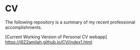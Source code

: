 # CV

The following repository is a summary of my recent professional accomplishments.

[Current Working Version of Personal CV webapp] https://j622amilah.github.io/CV/index1.html
